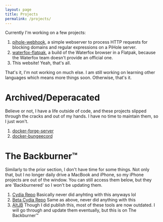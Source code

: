```yaml
---
layout: page
title: Projects
permalink: /projects/
---
```


Currently I'm working on a few projects:

1. [pihole-webhook](https://github.com/floridaman7588/pihole-webhook), a simple webserver to process HTTP requests for blocking domains and regular expressions on a PiHole server.
2. [waterfox-flatpak](https://github.com/floridaman7588/waterfox-flatpak), a build of the Waterfox browser in a Flatpak, because the Waterfox team doesn't provide an official one.
3. This website! Yeah, that's all.

That's it, I'm not working on much else. I am still working on learning other languages which means more things soon. Otherwise, that's it.

# Archived/Deperacated

Believe or not, I have a life outside of code, and these projects slipped through the cracks and out of my hands. I have no time to maintain them, so I just won't.

1. [docker-forge-server](https://github.com/floridaman7588/docker-forge-server)
2. [docker-bungeecord](https://github.com/floridaman7588/docker-bungeecord)
<!-- 1. I'm currently working on a reddit bot similar to u/B0tRank, but for human image transcribers. These are the only public details avaliable currently, and the code will not be open-sourced for a few months. (This will not be released for the foreseeable future) -->

# The Backburner™

Similarly to the prior section, I don't have time for some things. Not only that, but I no longer daily drive a MacBook and iPhone, so my iPhone projects are out of the window. You can still access them below, but they are 'Backburnered' so I won't be updating them. 

1. [Cydia Repo]({{url}}/cydia) Basically never did anyhting with this anyways lol
2. [Beta Cydia Repo]({{url}}/beta) Same as above, never did anything with this
3. [AltJB]({{url}}/altjb) Though I did publish this, most of these tools are now outdated. I will go through and update them eventually, but this is on The Backburner™